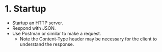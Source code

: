 # 1. Startup

- Startup an HTTP server.
- Respond with JSON.
- Use Postman or similar to make a request.
  - Note the Content-Type header may be necessary for the client to understand the response.
